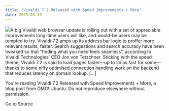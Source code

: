```yaml
---
title: "Vivaldi 7.2 Released with Speed Improvements + More"
date: 2025-03-19
---
```


![](https://i0.wp.com/www.omgubuntu.co.uk/wp-content/uploads/2024/08/vivaldi-2.jpg?resize=406%2C232&ssl=1)A big Vivaldi web browser update is rolling out with a set of appreciable improvements long-time users will like, and would-be users may be tempted to try. Vivaldi 7.2 amps up its address bar logic to proffer more relevant results, faster. Search suggestions and search accuracy have been tweaked so that “finding what you need feels seamless”, according to Vivaldi Technologies’ CEO Jon von Tetzchner. Sticking with the speed theme, Vivaldi 7.2 is said to load pages faster—up to 2x as fast for some—thanks to some nifty optimised connection handling work on the backend that reduces latency on domain lookup. \[…\]

You're reading Vivaldi 7.2 Released with Speed Improvements + More, a blog post from OMG! Ubuntu. Do not reproduce elsewhere without permission.

Go to Source
